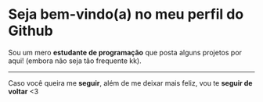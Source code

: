 <h1>Seja bem-vindo(a) no meu perfil do Github</h1>
<p>Sou um mero <strong>estudante de programação</strong> que posta alguns projetos por aqui! (embora não seja tão frequente kk).</p><hr>
<p>Caso você queira me <strong>seguir</strong>, além de me deixar mais feliz, vou te <strong>seguir de voltar</strong> <3</p><br>
